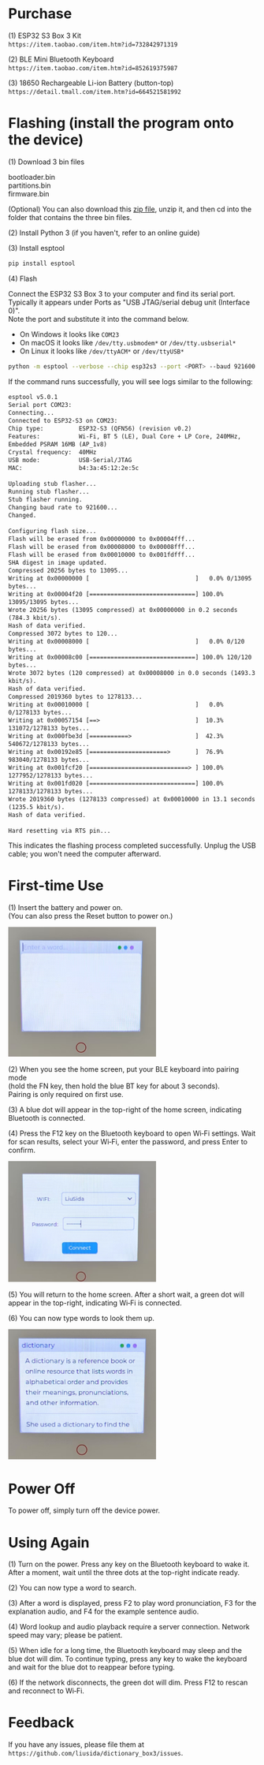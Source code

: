 # Purchase

(1) ESP32 S3 Box 3 Kit  
`https://item.taobao.com/item.htm?id=732842971319`

(2) BLE Mini Bluetooth Keyboard  
`https://item.taobao.com/item.htm?id=852619375987`

(3) 18650 Rechargeable Li-ion Battery (button-top)
`https://detail.tmall.com/item.htm?id=664521581992`

# Flashing (install the program onto the device)

(1) Download 3 bin files

bootloader.bin  
partitions.bin  
firmware.bin

(Optional) You can also download this [zip file](/firmware.zip), unzip it, and then
cd into the folder that contains the three bin files.

(2) Install Python 3 (if you haven't, refer to an online guide)

(3) Install esptool

```sh
pip install esptool
```

(4) Flash

Connect the ESP32 S3 Box 3 to your computer and find its serial port.
Typically it appears under Ports as "USB JTAG/serial debug unit (Interface 0)".  
Note the port and substitute it into the command below.

- On Windows it looks like `COM23`  
- On macOS it looks like `/dev/tty.usbmodem*` or `/dev/tty.usbserial*`  
- On Linux it looks like `/dev/ttyACM*` or `/dev/ttyUSB*`

```sh
python -m esptool --verbose --chip esp32s3 --port <PORT> --baud 921600 --before default-reset --after hard-reset write-flash -z --flash-mode dio --flash-freq 80m --flash-size 16MB 0x0000 bootloader.bin 0x8000 partitions.bin 0x10000 firmware.bin
```

If the command runs successfully, you will see logs similar to the following:

```
esptool v5.0.1
Serial port COM23:
Connecting...
Connected to ESP32-S3 on COM23:
Chip type:          ESP32-S3 (QFN56) (revision v0.2)
Features:           Wi-Fi, BT 5 (LE), Dual Core + LP Core, 240MHz, Embedded PSRAM 16MB (AP_1v8)
Crystal frequency:  40MHz
USB mode:           USB-Serial/JTAG
MAC:                b4:3a:45:12:2e:5c

Uploading stub flasher...
Running stub flasher...
Stub flasher running.
Changing baud rate to 921600...
Changed.

Configuring flash size...
Flash will be erased from 0x00000000 to 0x00004fff...
Flash will be erased from 0x00008000 to 0x00008fff...
Flash will be erased from 0x00010000 to 0x001fdfff...
SHA digest in image updated.
Compressed 20256 bytes to 13095...
Writing at 0x00000000 [                              ]   0.0% 0/13095 bytes...
Writing at 0x00004f20 [==============================] 100.0% 13095/13095 bytes...
Wrote 20256 bytes (13095 compressed) at 0x00000000 in 0.2 seconds (784.3 kbit/s).
Hash of data verified.
Compressed 3072 bytes to 120...
Writing at 0x00008000 [                              ]   0.0% 0/120 bytes...
Writing at 0x00008c00 [==============================] 100.0% 120/120 bytes...
Wrote 3072 bytes (120 compressed) at 0x00008000 in 0.0 seconds (1493.3 kbit/s).
Hash of data verified.
Compressed 2019360 bytes to 1278133...
Writing at 0x00010000 [                              ]   0.0% 0/1278133 bytes...
Writing at 0x00057154 [==>                           ]  10.3% 131072/1278133 bytes...
Writing at 0x000fbe3d [===========>                  ]  42.3% 540672/1278133 bytes...
Writing at 0x00192e85 [======================>       ]  76.9% 983040/1278133 bytes...
Writing at 0x001fcf20 [============================> ] 100.0% 1277952/1278133 bytes...
Writing at 0x001fd020 [==============================] 100.0% 1278133/1278133 bytes...
Wrote 2019360 bytes (1278133 compressed) at 0x00010000 in 13.1 seconds (1235.5 kbit/s).
Hash of data verified.

Hard resetting via RTS pin...
```

This indicates the flashing process completed successfully. Unplug the USB cable;
you won't need the computer afterward.

# First-time Use

(1) Insert the battery and power on.  
(You can also press the Reset button to power on.)

<img src="images/main_screen.png" alt="Main Screen" width="300">

(2) When you see the home screen, put your BLE keyboard into pairing mode  
(hold the FN key, then hold the blue BT key for about 3 seconds).  
Pairing is only required on first use.

(3) A blue dot will appear in the top-right of the home screen, indicating Bluetooth is connected.

(4) Press the F12 key on the Bluetooth keyboard to open Wi‑Fi settings. Wait for
scan results, select your Wi‑Fi, enter the password, and press Enter to confirm.

<img src="images/wifi_settings.png" alt="WiFi Settings" width="300">

(5) You will return to the home screen. After a short wait, a green dot will appear in the top-right, indicating Wi‑Fi is connected.

(6) You can now type words to look them up.

<img src="images/lookup.png" alt="Lookup" width="300">

# Power Off

To power off, simply turn off the device power.

# Using Again

(1) Turn on the power. Press any key on the Bluetooth keyboard to wake it.  
After a moment, wait until the three dots at the top-right indicate ready.

(2) You can now type a word to search.

(3) After a word is displayed, press F2 to play word pronunciation, F3 for the explanation audio, and F4 for the example sentence audio.

(4) Word lookup and audio playback require a server connection. Network speed may vary; please be patient.

(5) When idle for a long time, the Bluetooth keyboard may sleep and the blue dot
will dim. To continue typing, press any key to wake the keyboard and wait for the
blue dot to reappear before typing.

(6) If the network disconnects, the green dot will dim. Press F12 to rescan and
reconnect to Wi‑Fi.

# Feedback

If you have any issues, please file them at  
`https://github.com/liusida/dictionary_box3/issues`.


